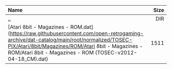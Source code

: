 |Name|Size|
|:---|---:|
|[..](../index.html)|DIR|
|[Atari 8bit - Magazines - ROM.dat](https://raw.githubusercontent.com/open-retrogaming-archive/dat-catalog/main/root/normalized/TOSEC-PIX/Atari/8bit/Magazines/ROM/Atari 8bit - Magazines - ROM/Atari 8bit - Magazines - ROM (TOSEC-v2012-04-18_CM).dat)|1511|
